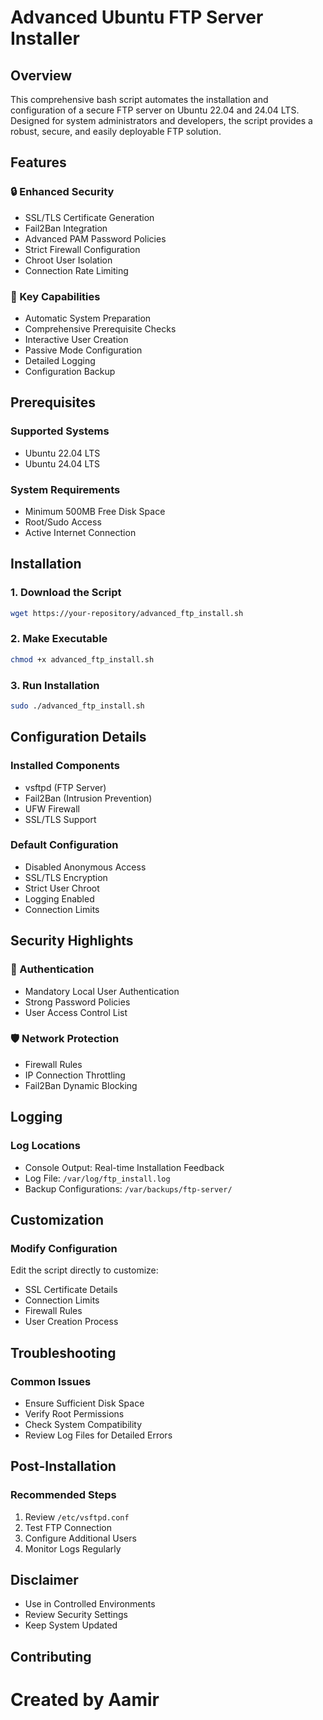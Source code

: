 # Advanced Ubuntu FTP Server Installer

## Overview
This comprehensive bash script automates the installation and configuration of a secure FTP server on Ubuntu 22.04 and 24.04 LTS. Designed for system administrators and developers, the script provides a robust, secure, and easily deployable FTP solution.

## Features

### 🔒 Enhanced Security
- SSL/TLS Certificate Generation
- Fail2Ban Integration
- Advanced PAM Password Policies
- Strict Firewall Configuration
- Chroot User Isolation
- Connection Rate Limiting

### 🚀 Key Capabilities
- Automatic System Preparation
- Comprehensive Prerequisite Checks
- Interactive User Creation
- Passive Mode Configuration
- Detailed Logging
- Configuration Backup

## Prerequisites

### Supported Systems
- Ubuntu 22.04 LTS
- Ubuntu 24.04 LTS

### System Requirements
- Minimum 500MB Free Disk Space
- Root/Sudo Access
- Active Internet Connection

## Installation

### 1. Download the Script
```bash
wget https://your-repository/advanced_ftp_install.sh
```

### 2. Make Executable
```bash
chmod +x advanced_ftp_install.sh
```

### 3. Run Installation
```bash
sudo ./advanced_ftp_install.sh
```

## Configuration Details

### Installed Components
- vsftpd (FTP Server)
- Fail2Ban (Intrusion Prevention)
- UFW Firewall
- SSL/TLS Support

### Default Configuration
- Disabled Anonymous Access
- SSL/TLS Encryption
- Strict User Chroot
- Logging Enabled
- Connection Limits

## Security Highlights

### 🔐 Authentication
- Mandatory Local User Authentication
- Strong Password Policies
- User Access Control List

### 🛡️ Network Protection
- Firewall Rules
- IP Connection Throttling
- Fail2Ban Dynamic Blocking

## Logging

### Log Locations
- Console Output: Real-time Installation Feedback
- Log File: `/var/log/ftp_install.log`
- Backup Configurations: `/var/backups/ftp-server/`

## Customization

### Modify Configuration
Edit the script directly to customize:
- SSL Certificate Details
- Connection Limits
- Firewall Rules
- User Creation Process

## Troubleshooting

### Common Issues
- Ensure Sufficient Disk Space
- Verify Root Permissions
- Check System Compatibility
- Review Log Files for Detailed Errors

## Post-Installation

### Recommended Steps
1. Review `/etc/vsftpd.conf`
2. Test FTP Connection
3. Configure Additional Users
4. Monitor Logs Regularly

## Disclaimer
- Use in Controlled Environments
- Review Security Settings
- Keep System Updated

## Contributing

# Created by Aamir
